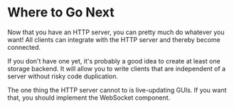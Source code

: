 # Where to Go Next

Now that you have an HTTP server, you can pretty much do whatever you want!
All clients can integrate with the HTTP server and thereby become connected.

If you don't have one yet, it's probably a good idea to create at least one storage backend.
It will allow you to write clients that are independent of a server without risky code duplication.

The one thing the HTTP server cannot to is live-updating GUIs.
If you want that, you should implement the WebSocket component.
